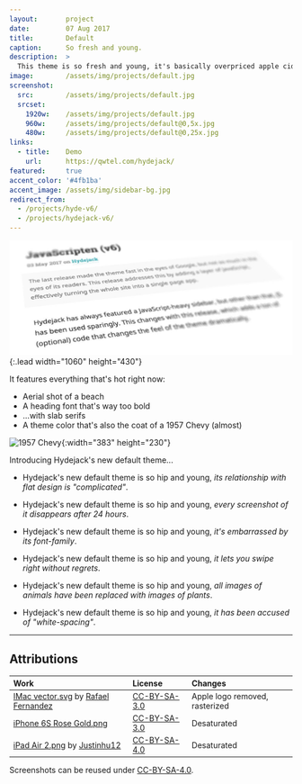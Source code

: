 ```yaml
---
layout:       project
date:         07 Aug 2017
title:        Default
caption:      So fresh and young.
description:  >
  This theme is so fresh and young, it's basically overpriced apple cider for the web.
image:        /assets/img/projects/default.jpg
screenshot:
  src:        /assets/img/projects/default.jpg
  srcset:
    1920w:    /assets/img/projects/default.jpg
    960w:     /assets/img/projects/default@0,5x.jpg
    480w:     /assets/img/projects/default@0,25x.jpg
links:
  - title:    Demo
    url:      https://qwtel.com/hydejack/
featured:     true
accent_color: '#4fb1ba'
accent_image: /assets/img/sidebar-bg.jpg
redirect_from:
  - /projects/hyde-v6/
  - /projects/hydejack-v6/
---
```


![Typeface](../assets/img/default-1.jpg){:.lead width="1060" height="430"}

It features everything that's hot right now:
* Aerial shot of a beach
* A heading font that's way too bold
* ...with slab serifs
* A theme color that's also the coat of a 1957 Chevy (almost)

![1957 Chevy](https://upload.wikimedia.org/wikipedia/commons/b/b1/57_Chevy_210.jpg?sw-cache){:width="383" height="230"}

Introducing Hydejack's new default theme...

* Hydejack's new default theme is so hip and young, *its relationship with flat design is "complicated"*.

* Hydejack's new default theme is so hip and young, *every screenshot of it disappears after 24 hours*.

* Hydejack's new default theme is so hip and young, *it's embarrassed by its font-family*.

* Hydejack's new default theme is so hip and young, *it lets you swipe right without regrets*.

* Hydejack's new default theme is so hip and young, *all images of animals have been replaced with images of plants*.

* Hydejack's new default theme is so hip and young, *it has been accused of "white-spacing"*.

***

## Attributions

| Work                                                   | License        | Changes
|:-------------------------------------------------------|:---------------|:-
| [IMac vector.svg][11] by [Rafael Fernandez][12]        | [CC-BY-SA-3.0] | Apple logo removed, rasterized
| [iPhone 6S Rose Gold.png][21]                          | [CC-BY-SA-3.0] | Desaturated
| [iPad Air 2.png][31] by [Justinhu12][32]               | [CC-BY-SA-4.0] | Desaturated

Screenshots can be reused under [CC-BY-SA-4.0].

[11]: https://commons.wikimedia.org/wiki/File:IMac_vector.svg
[12]: https://commons.wikimedia.org/wiki/User:TheGoldenBox
[21]: https://commons.wikimedia.org/wiki/File:IPhone_6S_Rose_Gold.png
[31]: https://commons.wikimedia.org/wiki/File:IPad_Air_2.png
[32]: https://commons.wikimedia.org/wiki/User:Justinhu12

[CC-BY-SA-4.0]: https://creativecommons.org/licenses/by-sa/4.0/
[CC-BY-SA-3.0]: https://creativecommons.org/licenses/by-sa/3.0/
